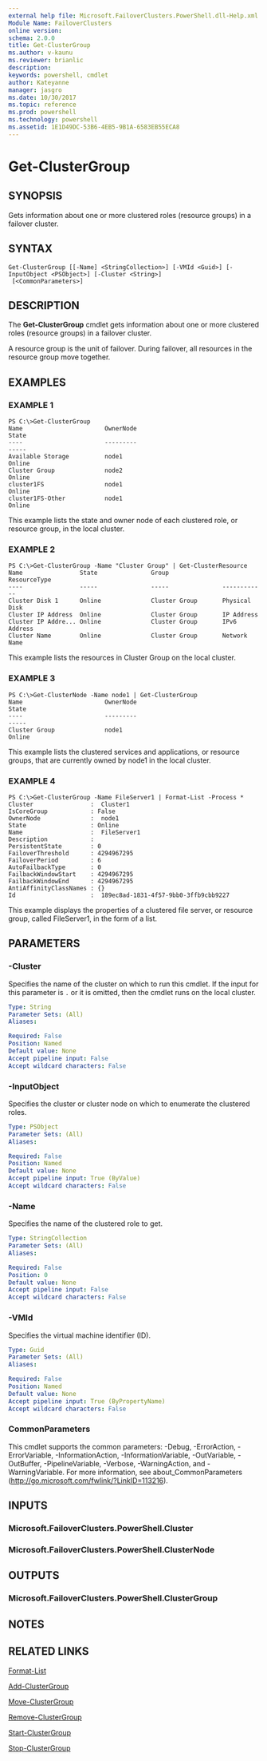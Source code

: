 ```yaml
---
external help file: Microsoft.FailoverClusters.PowerShell.dll-Help.xml
Module Name: FailoverClusters
online version: 
schema: 2.0.0
title: Get-ClusterGroup
ms.author: v-kaunu
ms.reviewer: brianlic
description: 
keywords: powershell, cmdlet
author: Kateyanne
manager: jasgro
ms.date: 10/30/2017
ms.topic: reference
ms.prod: powershell
ms.technology: powershell
ms.assetid: 1E1D49DC-53B6-4EB5-9B1A-6583EB55ECA8
---
```


# Get-ClusterGroup

## SYNOPSIS
Gets information about one or more clustered roles (resource groups) in a failover cluster.

## SYNTAX

```
Get-ClusterGroup [[-Name] <StringCollection>] [-VMId <Guid>] [-InputObject <PSObject>] [-Cluster <String>]
 [<CommonParameters>]
```

## DESCRIPTION
The **Get-ClusterGroup** cmdlet gets information about one or more clustered roles (resource groups) in a failover cluster.

A resource group is the unit of failover.
During failover, all resources in the resource group move together.

## EXAMPLES

### EXAMPLE 1
```
PS C:\>Get-ClusterGroup
Name                       OwnerNode                                      State 
----                       ---------                                      ----- 
Available Storage          node1                                         Online 
Cluster Group              node2                                         Online 
cluster1FS                 node1                                         Online 
cluster1FS-Other           node1                                         Online
```

This example lists the state and owner node of each clustered role, or resource group, in the local cluster.

### EXAMPLE 2
```
PS C:\>Get-ClusterGroup -Name "Cluster Group" | Get-ClusterResource
Name                State               Group               ResourceType 
----                -----               -----               ------------ 
Cluster Disk 1      Online              Cluster Group       Physical Disk 
Cluster IP Address  Online              Cluster Group       IP Address 
Cluster IP Addre... Online              Cluster Group       IPv6 Address 
Cluster Name        Online              Cluster Group       Network Name
```

This example lists the resources in Cluster Group on the local cluster.

### EXAMPLE 3
```
PS C:\>Get-ClusterNode -Name node1 | Get-ClusterGroup
Name                       OwnerNode                                      State 
----                       ---------                                      ----- 
Cluster Group              node1                                         Online
```

This example lists the clustered services and applications, or resource groups, that are currently owned by node1 in the local cluster.

### EXAMPLE 4
```
PS C:\>Get-ClusterGroup -Name FileServer1 | Format-List -Process *
Cluster                :  Cluster1 
IsCoreGroup            : False 
OwnerNode              :  node1 
State                  : Online 
Name                   :  FileServer1 
Description            : 
PersistentState        : 0 
FailoverThreshold      : 4294967295 
FailoverPeriod         : 6 
AutoFailbackType       : 0 
FailbackWindowStart    : 4294967295 
FailbackWindowEnd      : 4294967295 
AntiAffinityClassNames : {} 
Id                     :  189ec8ad-1831-4f57-9bb0-3ffb9cbb9227
```

This example displays the properties of a clustered file server, or resource group, called FileServer1, in the form of a list.

## PARAMETERS

### -Cluster
Specifies the name of the cluster on which to run this cmdlet.
If the input for this parameter is `.` or it is omitted, then the cmdlet runs on the local cluster.

```yaml
Type: String
Parameter Sets: (All)
Aliases: 

Required: False
Position: Named
Default value: None
Accept pipeline input: False
Accept wildcard characters: False
```

### -InputObject
Specifies the cluster or cluster node on which to enumerate the clustered roles.

```yaml
Type: PSObject
Parameter Sets: (All)
Aliases: 

Required: False
Position: Named
Default value: None
Accept pipeline input: True (ByValue)
Accept wildcard characters: False
```

### -Name
Specifies the name of the clustered role to get.

```yaml
Type: StringCollection
Parameter Sets: (All)
Aliases: 

Required: False
Position: 0
Default value: None
Accept pipeline input: False
Accept wildcard characters: False
```

### -VMId
Specifies the virtual machine identifier (ID).

```yaml
Type: Guid
Parameter Sets: (All)
Aliases: 

Required: False
Position: Named
Default value: None
Accept pipeline input: True (ByPropertyName)
Accept wildcard characters: False
```

### CommonParameters
This cmdlet supports the common parameters: -Debug, -ErrorAction, -ErrorVariable, -InformationAction, -InformationVariable, -OutVariable, -OutBuffer, -PipelineVariable, -Verbose, -WarningAction, and -WarningVariable. For more information, see about_CommonParameters (http://go.microsoft.com/fwlink/?LinkID=113216).

## INPUTS

### Microsoft.FailoverClusters.PowerShell.Cluster

### Microsoft.FailoverClusters.PowerShell.ClusterNode

## OUTPUTS

### Microsoft.FailoverClusters.PowerShell.ClusterGroup

## NOTES

## RELATED LINKS

[Format-List](https://go.microsoft.com/fwlink/?LinkID=113302)

[Add-ClusterGroup](./Add-ClusterGroup.md)

[Move-ClusterGroup](./Move-ClusterGroup.md)

[Remove-ClusterGroup](./Remove-ClusterGroup.md)

[Start-ClusterGroup](./Start-ClusterGroup.md)

[Stop-ClusterGroup](./Stop-ClusterGroup.md)

